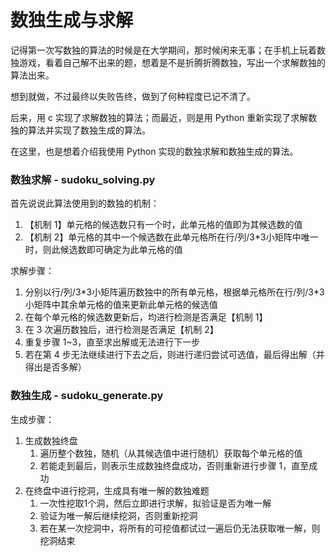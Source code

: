 # 数独生成与求解

记得第一次写数独的算法的时候是在大学期间，那时候闲来无事；在手机上玩着数独游戏，看着自己解不出来的题，想着是不是折腾折腾数独，写出一个求解数独的算法出来。

想到就做，不过最终以失败告终，做到了何种程度已记不清了。

后来，用 c 实现了求解数独的算法；而最近，则是用 Python 重新实现了求解数独的算法并实现了数独生成的算法。

在这里，也是想着介绍我使用 Python 实现的数独求解和数独生成的算法。

### 数独求解 - sudoku_solving.py

首先说说此算法使用到的数独的机制：

1. 【机制 1】单元格的候选数只有一个时，此单元格的值即为其候选数的值
2. 【机制 2】单元格的其中一个候选数在此单元格所在行/列/3*3小矩阵中唯一时，则此候选数即可确定为此单元格的值

求解步骤：

1. 分别以行/列/3\*3小矩阵遍历数独中的所有单元格，根据单元格所在行/列/3*3小矩阵中其余单元格的值来更新此单元格的候选值
2. 在每个单元格的候选数更新后，均进行检测是否满足【机制 1】
3. 在 3 次遍历数独后，进行检测是否满足【机制 2】
4. 重复步骤 1~3，直至求出解或无法进行下一步
5. 若在第 4 步无法继续进行下去之后，则进行递归尝试可选值，最后得出解（并得出是否多解）


### 数独生成 - sudoku_generate.py

生成步骤：

1. 生成数独终盘
    1. 遍历整个数独，随机（从其候选值中进行随机）获取每个单元格的值
    2. 若能走到最后，则表示生成数独终盘成功，否则重新进行步骤 1，直至成功
2. 在终盘中进行挖洞，生成具有唯一解的数独难题
    1. 一次性挖取1个洞，然后立即进行求解，拟验证是否为唯一解
    2. 验证为唯一解后继续挖洞，否则重新挖洞
    3. 若在某一次挖洞中，将所有的可挖值都试过一遍后仍无法获取唯一解，则挖洞结束

